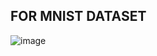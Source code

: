 ## FOR MNIST DATASET

![image](https://github.com/StarAtNyte/GANs/assets/67851367/f52b7cb0-c3e6-492a-b01d-8c367cf8f586)
